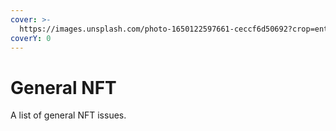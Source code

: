 ```yaml
---
cover: >-
  https://images.unsplash.com/photo-1650122597661-ceccf6d50692?crop=entropy&cs=tinysrgb&fm=jpg&ixid=MnwxOTcwMjR8MHwxfHNlYXJjaHw4fHxtZXRhdmVyc2V8ZW58MHx8fHwxNjU2NDA0MjMw&ixlib=rb-1.2.1&q=80
coverY: 0
---
```


# General NFT

A list of general NFT issues.
